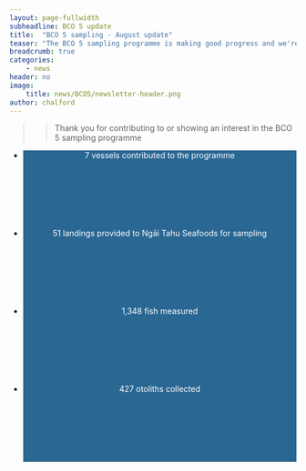 ```yaml
---
layout: page-fullwidth
subheadline: BCO 5 update
title:  "BCO 5 sampling - August update"
teaser: "The BCO 5 sampling programme is making good progress and we're introducing monthly updates  to keep participants informed and provide a preview of the data that are being gathered."
breadcrumb: true
categories:
    - news
header: no    
image:
    title: news/BCO5/newsletter-header.png
author: chalford
---
```

>> Thank you for contributing to or showing an interest in the BCO 5 sampling programme
<!--more-->

<ul class="small-block-grid-4">
  <li><div style="color: white; background: #2A6793; height: 137px; text-align:center;">
    7 vessels contributed to the programme
  </div></li>
  <li><div style="color: white; background: #2A6793; height: 137px; text-align:center;">
    51 landings provided to Ngāi Tahu Seafoods for sampling</div></li>
  <li><div style="color: white; background: #2A6793; height: 137px; text-align:center;">
    1,348 fish measured
  </div></li>
  <li><div style="color: white; background: #2A6793; height: 137px; text-align:center;">
    427 otoliths collected
  </div></li>
</ul>
